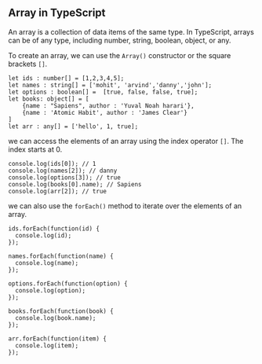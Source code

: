## Array in TypeScript

An array is a collection of data items of the same type. In TypeScript, arrays can be of any type, including number, string, boolean, object, or any.

To create an array, we can use the `Array()` constructor or the square brackets `[]`.

```
let ids : number[] = [1,2,3,4,5];
let names : string[] = ['mohit', 'arvind','danny','john'];
let options : boolean[] =  [true, false, false, true];
let books: object[] = [
    {name : "Sapiens", author : 'Yuval Noah harari'},
    {name : 'Atomic Habit', author : 'James Clear'}
]
let arr : any[] = ['hello', 1, true];
```

we can access the elements of an array using the index operator `[]`. The index starts at 0.

```
console.log(ids[0]); // 1
console.log(names[2]); // danny
console.log(options[3]); // true
console.log(books[0].name); // Sapiens
console.log(arr[2]); // true
```

we can also use the `forEach()` method to iterate over the elements of an array.

```
ids.forEach(function(id) {
  console.log(id);
});

names.forEach(function(name) {
  console.log(name);
});

options.forEach(function(option) {
  console.log(option);
});

books.forEach(function(book) {
  console.log(book.name);
});

arr.forEach(function(item) {
  console.log(item);
});
```
